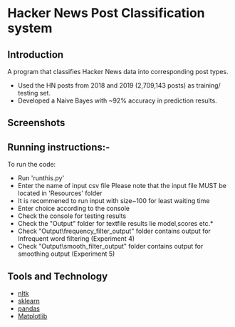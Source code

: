 # Hacker News Post Classification system

## Introduction
A program that classifies Hacker News data into corresponding post types.
* Used the HN posts from 2018 and 2019 (2,709,143 posts) as training/ testing set.
* Developed a Naive Bayes with ~92% accuracy in prediction results.

## Screenshots


## Running instructions:-

To run the code:
* Run 'runthis.py'
* Enter the name of input csv file
   Please note that the input file MUST be located in 'Resources' folder
* It is recommened to run input with  size~100 for least waiting time
* Enter choice according to the console 
* Check the console for testing results
* Check the "Output" folder for textfile results lie model,scores etc.*
* Check "Output\frequency_filter_output" folder contains output for Infrequent word filtering (Experiment 4)
* Check "Output\smooth_filter_output" folder contains output for smoothing output (Experiment 5)


## Tools and Technology
* [nltk](https://www.nltk.org/)
* [sklearn](https://scikit-learn.org/stable/)
* [pandas](https://pandas.pydata.org/)
* [Matplotlib](https://matplotlib.org/)


